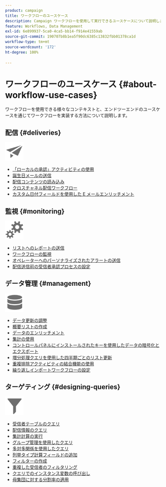 ```yaml
---
product: campaign
title: ワークフローのユースケース
description: Campaign ワークフローを使用して実行できるユースケースについて説明します。
feature: Workflows, Data Management
exl-id: 6e899937-5ca0-4ca5-bb14-f914e41559ab
source-git-commit: 190707b8b1ea5f90dc6385c13832fbb01378ca1d
workflow-type: tm+mt
source-wordcount: '172'
ht-degree: 100%

---
```


# ワークフローのユースケース {#about-workflow-use-cases}

ワークフローを使用できる様々なコンテキストと、エンドツーエンドのユースケースを通じてワークフローを実装する方法について説明します。

## 配信 {#deliveries}

<img src="assets/do-not-localize/icon_send.svg" width="60px">

* [「ローカルの承認」アクティビティの使用](local-approval-activity.md)
* [誕生日メールの送信](send-a-birthday-email.md)
* [配信コンテンツの読み込み](load-delivery-content.md)
* [クロスチャネル配信ワークフロー](cross-channel-delivery-workflow.md)
* [カスタム日付フィールドを使用した E メールエンリッチメント](email-enrichment-with-custom-date-fields.md)

## 監視 {#monitoring}

<img src="assets/do-not-localize/icon_monitoring.svg" width="60px">

* [リストへのレポートの送信](send-a-report-to-a-list.md)
* [ワークフローの監視](workflow-supervision.md)
* [オペレーターへのパーソナライズされたアラートの送信](send-alerts-to-operators.md)
* [配信送信前の受信者承認プロセスの設定](local-approval-activity.md)

## データ管理 {#management}

<img src="assets/do-not-localize/icon_manage.svg" width="60px">

* [データ更新の調整](coordinate-data-updates.md)
* [概要リストの作成](create-a-summary-list.md)
* [データのエンリッチメント](enrich-data.md)
* [集計の使用](using-aggregates.md)
* [コントロールパネルにインストールされたキーを使用したデータの暗号化とエクスポート](use-workflow-data.md#use-case-gpg-encrypt)
* [増分処理クエリを使用した四半期ごとのリスト更新](quarterly-list-update.md)
* [重複排除アクティビティの結合機能の使用](deduplication-merge.md)
* [繰り返しインポートワークフローの設定](recurring-import-workflow.md)

## ターゲティング {#designing-queries}

<img src="assets/do-not-localize/icon_filter.svg" width="60px">

* [受信者テーブルのクエリ](querying-recipient-table.md)
* [配信情報のクエリ](query-delivery-info.md)
* [集計計算の実行](compute-aggregates.md)
* [グループ管理を使用したクエリ](query-grouping-management.md)
* [多対多関係を使用したクエリ](query-many-to-many-relationship.md)
* [列挙タイプ計算フィールドの追加](adding-enumeration-type-calculated-field.md)
* [フィルターの作成](create-a-filter.md)
* [重複した受信者のフィルタリング](filter-duplicated-recipients.md)
* [クエリでのインスタンス変数の呼び出し](javascript-scripts-and-templates.md#calling-an-instance-variable-in-a-query)
* [母集団に対する分割率の適用](javascript-scripts-and-templates.md#example)
